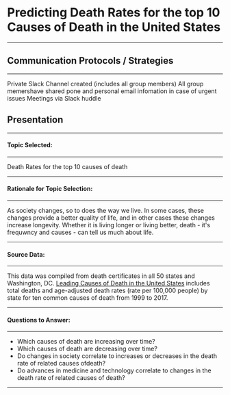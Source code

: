 # Predicting Death Rates for the top 10 Causes of Death in the United States

---
## Communication Protocols / Strategies

---
Private Slack Channel created (includes all group members)
All group memershave shared pone and personal email infomation in case of urgent issues
Meetings via Slack huddle

## Presentation

---
#### Topic Selected:
  
---
  Death Rates for the top 10 causes of death
  
---
#### Rationale for Topic Selection: 
  
---
As society changes, so to does the way we live. In some cases, these changes provide a better quality of life, and in other cases these changes increase longevity. Whether it is living longer or living better, death - it's frequwncy and causes - can tell us much about life.

---
#### Source Data: 
  
---
  This data was compiled from death certificates in all 50 states and Washington, DC. [Leading Causes of Death in the United States](https://www.kaggle.com/datasets/mattop/leading-causes-of-death-in-the-united-states) includes total deaths and age-adjusted death rates (rate per 100,000 people) by state for ten common causes of death from 1999 to 2017. 

---
#### Questions to Answer:

---
- Which causes of death are increasing over time?
- Which causes of death are decreasing over time?
- Do changes in society correlate to increases or decreases in the death rate of related causes ofdeath?
- Do advances in medicine and technology correlate to changes in the death rate of related causes of death?

---
